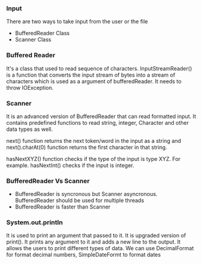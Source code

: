 ### Input
There are two ways to take input from the user or the file
- BufferedReader Class
- Scanner Class

### Buffered Reader
It's a class that used to read sequence of characters. 
InputStreamReader() is a function that converts the input stream of bytes into a stream of characters which is used as a argument of bufferedReader. It needs to throw IOException.

### Scanner
It is an advanced version of BufferedReader that can read formatted input. It contains predefined functions to read string, integer, Character and other data types as well.

next() function returns the next token/word in the input as a string and next().charAt(0) function returns the first character in that string.

hasNextXYZ() function checks if the type of the input is type XYZ. For example. hasNextInt() checks if the input is integer.

### BufferedReader Vs Scanner
- BufferedReader is syncronous but Scanner asyncronous. BufferedReader should be used for multiple threads
- BufferedReader is faster than Scanner

### System.out.println
It is used to print an argument that passed to it. It is upgraded version of print(). It prints any argument to it and adds a new line to the output. It allows the users to print different types of data.
We can use DecimalFormat for format decimal numbers, SimpleDateFormt to format dates
